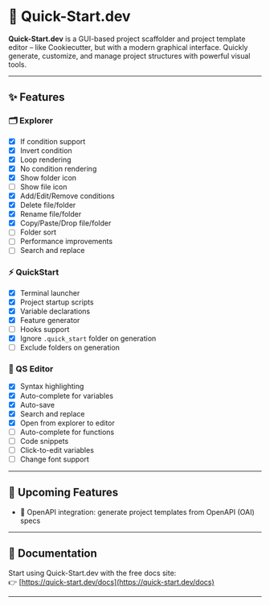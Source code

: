 # 🚀 Quick-Start.dev

**Quick-Start.dev** is a GUI-based project scaffolder and project template editor – like Cookiecutter, but with a modern graphical interface. Quickly generate, customize, and manage project structures with powerful visual tools.

---

## ✨ Features

### 🗂️ Explorer

- [x] If condition support
- [x] Invert condition
- [x] Loop rendering
- [x] No condition rendering
- [x] Show folder icon
- [ ] Show file icon
- [x] Add/Edit/Remove conditions
- [x] Delete file/folder
- [x] Rename file/folder
- [x] Copy/Paste/Drop file/folder
- [ ] Folder sort
- [ ] Performance improvements
- [ ] Search and replace

### ⚡ QuickStart

- [x] Terminal launcher
- [x] Project startup scripts
- [x] Variable declarations
- [x] Feature generator
- [ ] Hooks support
- [x] Ignore `.quick_start` folder on generation
- [ ] Exclude folders on generation

### 📝 QS Editor

- [x] Syntax highlighting
- [x] Auto-complete for variables
- [x] Auto-save
- [x] Search and replace
- [x] Open from explorer to editor
- [ ] Auto-complete for functions
- [ ] Code snippets
- [ ] Click-to-edit variables
- [ ] Change font support

---

## 🔮 Upcoming Features

- 🔧 OpenAPI integration: generate project templates from OpenAPI (OAI) specs

---

## 📘 Documentation

Start using Quick-Start.dev with the free docs site:  
👉 [https://quick-start.dev/docs](https://quick-start.dev/docs)

---
